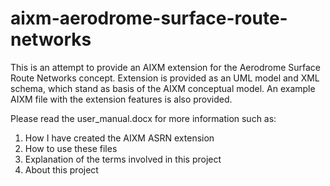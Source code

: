 # aixm-aerodrome-surface-route-networks
This is an attempt to provide an AIXM extension for the Aerodrome Surface Route Networks concept. Extension is provided as an UML model and XML schema, which stand as basis of the AIXM conceptual model. An example AIXM file with the extension features is also provided.

Please read the user_manual.docx for more information such as:
  1. How I have created the AIXM ASRN extension
  2. How to use these files
  3. Explanation of the terms involved in this project
  4. About this project

